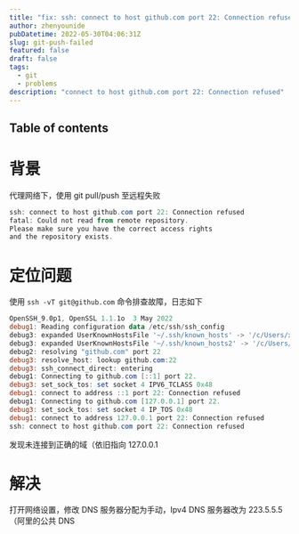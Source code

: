 ```yaml
---
title: "fix: ssh: connect to host github.com port 22: Connection refused"
author: zhenyounide
pubDatetime: 2022-05-30T04:06:31Z
slug: git-push-failed
featured: false
draft: false
tags:
  - git
  - problems
description: "connect to host github.com port 22: Connection refused"
---
```


## Table of contents

# 背景

代理网络下，使用 git pull/push 至远程失败

```powershell
ssh: connect to host github.com port 22: Connection refused
fatal: Could not read from remote repository.
Please make sure you have the correct access rights
and the repository exists.
```

# 定位问题

使用 `ssh -vT git@github.com` 命令排查故障，日志如下

```powershell
OpenSSH_9.0p1, OpenSSL 1.1.1o  3 May 2022
debug1: Reading configuration data /etc/ssh/ssh_config
debug3: expanded UserKnownHostsFile '~/.ssh/known_hosts' -> '/c/Users/xxn/.ssh/known_hosts'
debug3: expanded UserKnownHostsFile '~/.ssh/known_hosts2' -> '/c/Users/xxn/.ssh/known_hosts2'
debug2: resolving "github.com" port 22
debug3: resolve_host: lookup github.com:22
debug3: ssh_connect_direct: entering
debug1: Connecting to github.com [::1] port 22.
debug3: set_sock_tos: set socket 4 IPV6_TCLASS 0x48
debug1: connect to address ::1 port 22: Connection refused
debug1: Connecting to github.com [127.0.0.1] port 22.
debug3: set_sock_tos: set socket 4 IP_TOS 0x48
debug1: connect to address 127.0.0.1 port 22: Connection refused
ssh: connect to host github.com port 22: Connection refused
```

发现未连接到正确的域（依旧指向 127.0.0.1

# 解决

打开网络设置，修改 DNS 服务器分配为手动，Ipv4 DNS 服务器改为 223.5.5.5（阿里的公共 DNS
